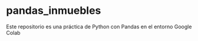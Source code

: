 # pandas_inmuebles
Este repositorio es una práctica de Python con Pandas en el entorno Google Colab
